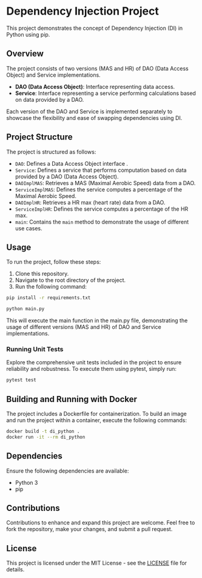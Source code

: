 # Dependency Injection Project

This project demonstrates the concept of Dependency Injection (DI) in Python using pip.

## Overview

The project consists of two versions (MAS and HR) of DAO (Data Access Object) and Service implementations.

- **DAO (Data Access Object)**: Interface representing data access.
- **Service**: Interface representing a service performing calculations based on data provided by a DAO.

Each version of the DAO and Service is implemented separately to showcase the flexibility and ease of swapping dependencies using DI.

## Project Structure

The project is structured as follows:

- `DAO`: Defines a Data Access Object interface .
- `Service`: Defines a service that performs computation based on data provided by a DAO (Data Access Object).
- `DAOImplMAS`: Retrieves a MAS (Maximal Aerobic Speed) data from a DAO.
- `ServiceImplMAS`: Defines the service computes a percentage of the Maximal Aerobic Speed.
- `DAOImplHR`: Retrieves a HR max (heart rate) data from a DAO.
- `ServiceImplHR`: Defines the service computes a percentage of the HR max.
- `main`: Contains the `main` method to demonstrate the usage of different use cases.

## Usage

To run the project, follow these steps:

1. Clone this repository.
2. Navigate to the root directory of the project.
3. Run the following command:

```bash
pip install -r requirements.txt
```

```bash
python main.py
```
This will execute the main function in the main.py file, demonstrating the usage of different versions (MAS and HR) of DAO and Service implementations.

### Running Unit Tests

Explore the comprehensive unit tests included in the project to ensure reliability and robustness. To execute them using pytest, simply run:

```bash
pytest test
```

## Building and Running with Docker

The project includes a Dockerfile for containerization. To build an image and run the project within a container, execute the following commands:

```bash
docker build -t di_python .
docker run -it --rm di_python
```

## Dependencies

Ensure the following dependencies are available:

- Python 3
- pip

## Contributions

Contributions to enhance and expand this project are welcome. Feel free to fork the repository, make your changes, and submit a pull request.

## License

This project is licensed under the MIT License - see the [LICENSE](LICENSE) file for details.